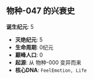 ## 物种-047 的兴衰史

**诞生纪元**: 5
- **灭绝纪元**: 5
- **生命周期**: 0纪元
- **巅峰人口**: 0
- **起源**: 从 物种-000 变异而来
- **核心DNA**: `FeelEmotion, Life`


